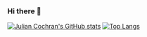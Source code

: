### Hi there 👋
[![Julian Cochran's GitHub stats](https://github-readme-stats.vercel.app/api?username=juliancochran&theme=dracula)](https://github.com/juliancochran/github-readme-stats)
[![Top Langs](https://github-readme-stats.vercel.app/api/top-langs/?username=juliancochran&theme=dracula)](https://github.com/juliancochran/github-readme-stats)
<!--
**juliancochran/juliancochran** is a ✨ _special_ ✨ repository because its `README.md` (this file) appears on your GitHub profile.

Here are some ideas to get you started:

- 🔭 I’m currently working on ...
- 🌱 I’m currently learning ...
- 👯 I’m looking to collaborate on ...
- 🤔 I’m looking for help with ...
- 💬 Ask me about ...
- 📫 How to reach me: ...
- 😄 Pronouns: ...
- ⚡ Fun fact: ...
-->
